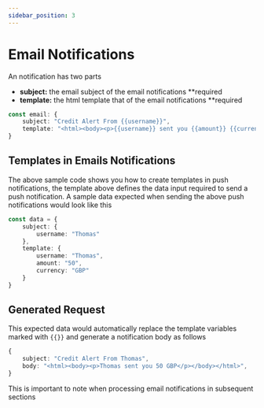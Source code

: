 ```yaml
---
sidebar_position: 3
---
```


# Email Notifications

An notification has two parts

- **subject:** the email subject of the email notifications **required
- **template:** the html template that of the  email notifications **required


``` typescript
const email: {
    subject: "Credit Alert From {{username}}",
    template: "<html><body><p>{{username}} sent you {{amount}} {{currency}}</p></body></html>",
}
```

## Templates in Emails Notifications

The above sample code shows you how to create templates in push notifications, the template above defines the data input required to send a push notification. A sample data expected when sending the above push notifications would look like this

```typescript
const data = {
    subject: {
        username: "Thomas"
    },
    template: {
        username: "Thomas",
        amount: "50",
        currency: "GBP"
    }
}
```

## Generated Request

This expected data would automatically replace the template variables marked with `{{}}` and generate a notification body as follows

```typescript
{
    subject: "Credit Alert From Thomas",
    body: "<html><body><p>Thomas sent you 50 GBP</p></body></html>",
}
```

This is important to note when processing email notifications in subsequent sections